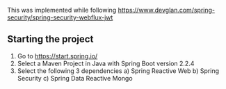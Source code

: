This was implemented while following https://www.devglan.com/spring-security/spring-security-webflux-jwt

## Starting the project 

1. Go to https://start.spring.io/ 
2. Select a Maven Project in Java with Spring Boot version 2.2.4
3. Select the following 3 dependencies
	a) Spring Reactive Web
	b) Spring Security
	c) Spring Data Reactive Mongo 
	

